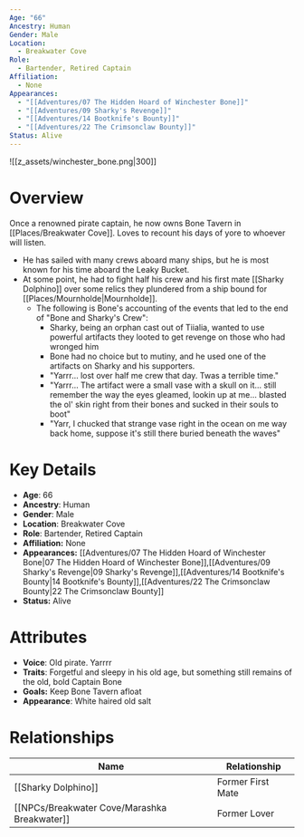```yaml
---
Age: "66"
Ancestry: Human
Gender: Male
Location:
  - Breakwater Cove
Role:
  - Bartender, Retired Captain
Affiliation:
  - None
Appearances:
  - "[[Adventures/07 The Hidden Hoard of Winchester Bone]]"
  - "[[Adventures/09 Sharky's Revenge]]"
  - "[[Adventures/14 Bootknife's Bounty]]"
  - "[[Adventures/22 The Crimsonclaw Bounty]]"
Status: Alive
---
```


![[z_assets/winchester_bone.png|300]]

# Overview
Once a renowned pirate captain, he now owns Bone Tavern in [[Places/Breakwater Cove]]. Loves to recount his days of yore to whoever will listen.
- He has sailed with many crews aboard many ships, but he is most known for his time aboard the Leaky Bucket. 
- At some point, he had to fight half his crew and his first mate [[Sharky Dolphino]] over some relics they plundered from a ship bound for [[Places/Mournholde\|Mournholde]]. 
	- The following is Bone's accounting of the events that led to the end of "Bone and Sharky's Crew":
	    - Sharky, being an orphan cast out of Tiialia, wanted to use powerful artifacts they looted to get revenge on those who had wronged him
	    - Bone had no choice but to mutiny, and he used one of the artifacts on Sharky and his supporters. 
	    - "Yarrr… lost over half me crew that day. Twas a terrible time."
	    - "Yarrr… The artifact were a small vase with a skull on it… still remember the way the eyes gleamed, lookin up at me… blasted the ol' skin right from their bones and sucked in their souls to boot"
	    - "Yarr, I chucked that strange vase right in the ocean on me way back home, suppose it's still there buried beneath the waves"

# Key Details
- **Age**: 66
- **Ancestry**: Human
- **Gender**: Male
- **Location**: Breakwater Cove
- **Role**: Bartender, Retired Captain
- **Affiliation:** None
- **Appearances:** [[Adventures/07 The Hidden Hoard of Winchester Bone\|07 The Hidden Hoard of Winchester Bone]],[[Adventures/09 Sharky's Revenge\|09 Sharky's Revenge]],[[Adventures/14 Bootknife's Bounty\|14 Bootknife's Bounty]],[[Adventures/22 The Crimsonclaw Bounty\|22 The Crimsonclaw Bounty]]
- **Status:** Alive

# Attributes
- **Voice**: Old pirate. Yarrrr
- **Traits**: Forgetful and sleepy in his old age, but something still remains of the old, bold Captain Bone
- **Goals:** Keep Bone Tavern afloat
- **Appearance**: White haired old salt

# Relationships

| Name                    | Relationship      |
| ----------------------- | ----------------- |
| [[Sharky Dolphino]]     | Former First Mate |
| [[NPCs/Breakwater Cove/Marashka Breakwater]] | Former Lover      |

